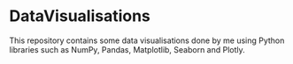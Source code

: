 # DataVisualisations

This repository contains some data visualisations done by me using Python libraries such as NumPy, Pandas, Matplotlib, Seaborn and Plotly.
